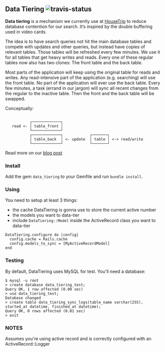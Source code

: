 ## Data Tiering ![travis-status](https://travis-ci.org/hubb/data-tiering.png)

**Data tiering** is a mechanism we currently use at [HouseTrip](http://www.housetrip.com) to reduce database contention for our search.
It’s inspired by the double buffering used in video cards.

The idea is to have search queries not hit the main database tables and compete with updates and other queries, but instead have copies of relevant tables. Those tables will be refreshed every few minutes. We use it for all tables that get heavy writes and reads.
Every one of these regular tables now also has two clones: The front table and the back table.

Most parts of the application will keep using the original table for reads and writes.
Any read-intensive part of the application (e.g. searching) will use the front table.
No part of the application will ever use the back table.
Every few minutes, a task (errand in our jargon) will sync all recent changes from the regular to the inactive table. Then the front and the back table will be swapped.

Conceptually:

```

           ┌─────────────┐
   read <- │ table_front │
           └─────────────┘
           ┌─────────────┐            ┌───────┐
           │ table_back  │ <- update  │ table │ <-> read/︎write
           └─────────────┘            └───────┘

```


Read more on our [blog post](http://dev.housetrip.com/2013/11/15/data-tiering/)

### Install

Add the gem `data_tiering` to your Gemfile and run `bundle install`.

### Using

You need to setup at least 3 things:
- the cache DataTiering is gonna use to store the current active number
- the models you want to data-tier
- include `DataTiering::Model` inside the ActiveRecord class you want to data-tier

```
DataTiering.configure do |config|
  config.cache = Rails.cache
  config.models_to_sync = [MyActiveRecordModel]
end
```

### Testing

By default, DataTiering uses MySQL for test.
You'll need a database:

```
$ mysql -u root
> create database data_tiering_test;
Query OK, 1 row affected (0.00 sec)
> use data_tiering_test;
Database changed
> create table data_tiering_sync_logs(table_name varchar(255), started_at datetime, finished_at datetime);
Query OK, 0 rows affected (0.01 sec)
> exit
```


### NOTES

Assumes you're using active record and is correctly configured with an ActiveRecord::Logger

